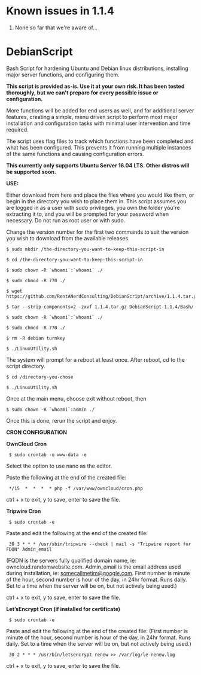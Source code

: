 # **Known issues in 1.1.4**

1) None so far that we're aware of...


# DebianScript
Bash Script for hardening Ubuntu and Debian linux distributions, installing major server functions, and configuring them.

**This script is provided as-is. Use it at your own risk. It has been tested thoroughly, but we can't
prepare for every possible issue or configuration.**

More functions will be added for end users as well, and for additional server features, creating a simple,
menu driven script to perform most major installation and configuration tasks with minimal user intervention and time required.

The script uses flag files to track which functions have been completed and what has been configured. 
This prevents it from running multiple instances of the same functions and causing configuration errors.

**This currently only supports Ubuntu Server 16.04 LTS. Other distros will be supported soon.**

**USE:**

Either download from here and place the files where you would like them, or begin in the directory you wish to place them in. 
This script assumes you are logged in as a user with sudo privileges, you own the folder you're extracting it to,
and you will be prompted for your password when necessary. Do not run as root user or with sudo.

Change the version number for the first two commands to suit the version you wish to download from the available releases.
  
```
$ sudo mkdir /the-directory-you-want-to-keep-this-script-in

$ cd /the-directory-you-want-to-keep-this-script-in

$ sudo chown -R `whoami`:`whoami` ./

$ sudo chmod -R 770 ./

$ wget https://github.com/RentANerdConsulting/DebianScript/archive/1.1.4.tar.gz

$ tar --strip-components=2 -zxvf 1.1.4.tar.gz DebianScript-1.1.4/Bash/

$ sudo chown -R `whoami`:`whoami` ./

$ sudo chmod -R 770 ./

$ rm -R debian turnkey

$ ./LinuxUtility.sh
```  
The system will prompt for a reboot at least once. After reboot, cd to the script directory.
```
$ cd /directory-you-chose
  
$ ./LinuxUtility.sh
```
Once at the main menu, choose exit without reboot, then 
```
$ sudo chown -R `whoami`:admin ./
```
Once this is done, rerun the script and enjoy.
   
   
**CRON CONFIGURATION**
  
  
**OwnCloud Cron**
 ```
  $ sudo crontab -u www-data -e
 ```
  Select the option to use nano as the editor.
 
  Paste the following at the end of the created file:
 ```
  */15  *  *  *  * php -f /var/www/owncloud/cron.php
 ```
  ctrl + x to exit, y to save, enter to save the file.
 
 
**Tripwire Cron**
 ```
  $ sudo crontab -e
 ```
  Paste and edit the following at the end of the created file:
 ```
  30 3 * * * /usr/sbin/tripwire --check | mail -s "Tripwire report for FDQN" Admin_email
 ```  
 (FQDN is the servers fully qualified domain name, ie:  owncloud.randomwebsite.com. 
 Admin_email is the email address used during installation, ie: somecallmetim@google.com.
 First number is minute of the hour, second number is hour of the day, in 24hr format. Runs daily.
 Set to a time when the server will be on, but not actively being used.)
 
 ctrl + x to exit, y to save, enter to save the file.
 
 
**Let’sEncrypt Cron (if installed for certificate)**
 ```
  $ sudo crontab -e
 ```
  Paste and edit the following at the end of the created file:
  (First number is minute of the hour, second number is hour of the day, in 24hr format. Runs daily.
  Set to a time when the server will be on, but not actively being used.)
 ```
  30 2 * * * /usr/bin/letsencrypt renew >> /var/log/le-renew.log
 ```
  ctrl + x to exit, y to save, enter to save the file.
